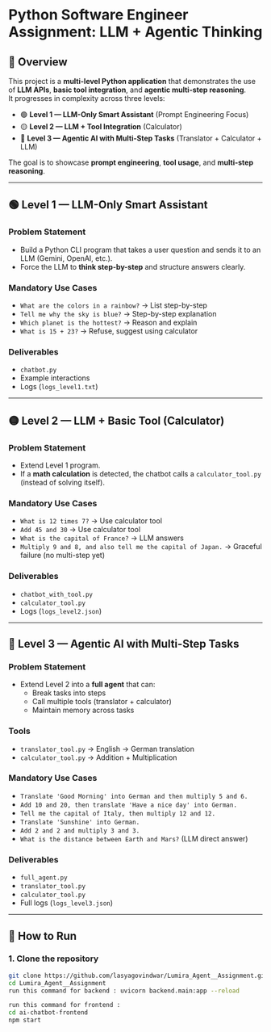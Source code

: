 # Python Software Engineer Assignment: LLM + Agentic Thinking

## 📌 Overview
This project is a **multi-level Python application** that demonstrates the use of **LLM APIs**, **basic tool integration**, and **agentic multi-step reasoning**.  
It progresses in complexity across three levels:

- 🟢 **Level 1 — LLM-Only Smart Assistant** (Prompt Engineering Focus)  
- 🟡 **Level 2 — LLM + Tool Integration** (Calculator)  
- 🔴 **Level 3 — Agentic AI with Multi-Step Tasks** (Translator + Calculator + LLM)  

The goal is to showcase **prompt engineering**, **tool usage**, and **multi-step reasoning**.

---

## 🟢 Level 1 — LLM-Only Smart Assistant
### Problem Statement
- Build a Python CLI program that takes a user question and sends it to an LLM (Gemini, OpenAI, etc.).
- Force the LLM to **think step-by-step** and structure answers clearly.

### Mandatory Use Cases
- `What are the colors in a rainbow?` → List step-by-step  
- `Tell me why the sky is blue?` → Step-by-step explanation  
- `Which planet is the hottest?` → Reason and explain  
- `What is 15 + 23?` → Refuse, suggest using calculator  

### Deliverables
- `chatbot.py`
- Example interactions
- Logs (`logs_level1.txt`)

---

## 🟡 Level 2 — LLM + Basic Tool (Calculator)
### Problem Statement
- Extend Level 1 program.  
- If a **math calculation** is detected, the chatbot calls a `calculator_tool.py` (instead of solving itself).

### Mandatory Use Cases
- `What is 12 times 7?` → Use calculator tool  
- `Add 45 and 30` → Use calculator tool  
- `What is the capital of France?` → LLM answers  
- `Multiply 9 and 8, and also tell me the capital of Japan.` → Graceful failure (no multi-step yet)  

### Deliverables
- `chatbot_with_tool.py`
- `calculator_tool.py`
- Logs (`logs_level2.json`)

---

## 🔴 Level 3 — Agentic AI with Multi-Step Tasks
### Problem Statement
- Extend Level 2 into a **full agent** that can:  
  - Break tasks into steps  
  - Call multiple tools (translator + calculator)  
  - Maintain memory across tasks  

### Tools
- `translator_tool.py` → English → German translation  
- `calculator_tool.py` → Addition + Multiplication  

### Mandatory Use Cases
- `Translate 'Good Morning' into German and then multiply 5 and 6.`  
- `Add 10 and 20, then translate 'Have a nice day' into German.`  
- `Tell me the capital of Italy, then multiply 12 and 12.`  
- `Translate 'Sunshine' into German.`  
- `Add 2 and 2 and multiply 3 and 3.`  
- `What is the distance between Earth and Mars?` (LLM direct answer)  

### Deliverables
- `full_agent.py`
- `translator_tool.py`
- `calculator_tool.py`
- Full logs (`logs_level3.json`)

---


## 🚀 How to Run

### 1. Clone the repository
```bash
git clone https://github.com/lasyagovindwar/Lumira_Agent__Assignment.git
cd Lumira_Agent__Assignment
run this command for backend : uvicorn backend.main:app --reload

run this command for frontend :
cd ai-chatbot-frontend
npm start
